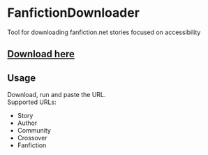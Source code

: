 # FanfictionDownloader
Tool for downloading fanfiction.net stories focused on accessibility

## [Download here](https://github.com/woafu/FanfictionDownloader/releases)

## Usage
Download, run and paste the URL.  
Supported URLs:
* Story
* Author
* Community
* Crossover
* Fanfiction
